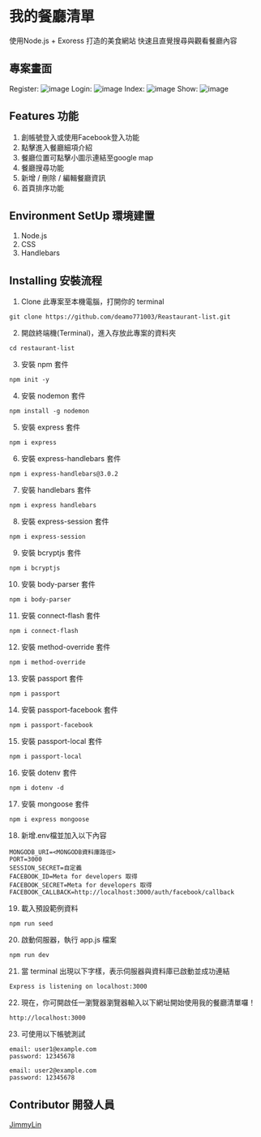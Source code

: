 # 我的餐廳清單
使用Node.js + Exoress 打造的美食網站
快速且直覺搜尋與觀看餐廳內容

## 專案畫面
Register:
![image](https://raw.githubusercontent.com/deamo771003/Reastaurant-list/main/register.jpg)
Login:
![image](https://raw.githubusercontent.com/deamo771003/Reastaurant-list/main/login.jpg)
Index:
![image](https://raw.githubusercontent.com/deamo771003/Reastaurant-list/main/index4.jpg)
Show:
![image](https://raw.githubusercontent.com/deamo771003/Reastaurant-list/main/show2.jpg)

## Features 功能
1. 創帳號登入或使用Facebook登入功能
2. 點擊進入餐廳細項介紹
3. 餐廳位置可點擊小圖示連結至google map
4. 餐廳搜尋功能
5. 新增 / 刪除 / 編輯餐廳資訊
6. 首頁排序功能

## Environment SetUp 環境建置
1. Node.js
2. CSS
3. Handlebars

## Installing 安裝流程
1. Clone 此專案至本機電腦，打開你的 terminal  
```
git clone https://github.com/deamo771003/Reastaurant-list.git
```

2. 開啟終端機(Terminal)，進入存放此專案的資料夾  
```
cd restaurant-list
```

3. 安裝 npm 套件
```
npm init -y
```

4. 安裝 nodemon 套件
```
npm install -g nodemon
```

5. 安裝 express 套件
```
npm i express
```

6. 安裝 express-handlebars 套件
```
npm i express-handlebars@3.0.2
```

7. 安裝 handlebars 套件
```
npm i express handlebars
```

8. 安裝 express-session 套件
```
npm i express-session
```

9. 安裝 bcryptjs 套件
```
npm i bcryptjs
```

10. 安裝 body-parser 套件
```
npm i body-parser
```

11. 安裝 connect-flash 套件
```
npm i connect-flash
```

12. 安裝 method-override 套件
```
npm i method-override
```

13. 安裝 passport 套件
```
npm i passport
```

14. 安裝 passport-facebook 套件
```
npm i passport-facebook
```

15. 安裝 passport-local 套件
```
npm i passport-local
```

16. 安裝 dotenv 套件
```
npm i dotenv -d
```

17. 安裝 mongoose 套件
```
npm i express mongoose
```

18. 新增.env檔並加入以下內容
```
MONGODB_URI=<MONGODB資料庫路徑>
PORT=3000
SESSION_SECRET=自定義
FACEBOOK_ID=Meta for developers 取得
FACEBOOK_SECRET=Meta for developers 取得
FACEBOOK_CALLBACK=http://localhost:3000/auth/facebook/callback
```

19. 載入預設範例資料
```
npm run seed
```

20. 啟動伺服器，執行 app.js 檔案  
```
npm run dev
```

21. 當 terminal 出現以下字樣，表示伺服器與資料庫已啟動並成功連結  
```
Express is listening on localhost:3000
```

22. 現在，你可開啟任一瀏覽器瀏覽器輸入以下網址開始使用我的餐廳清單囉！  
```
http://localhost:3000
```

23. 可使用以下帳號測試  
```
email: user1@example.com
password: 12345678

email: user2@example.com
password: 12345678
```

## Contributor 開發人員
[JimmyLin](https://github.com/deamo771003)
